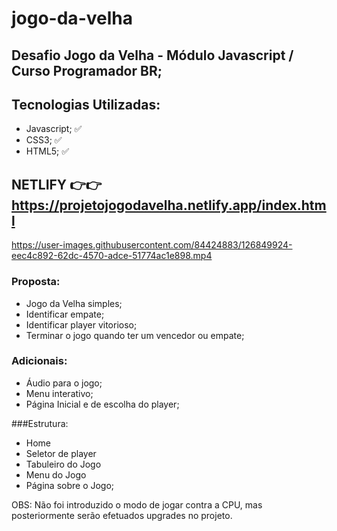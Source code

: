 # jogo-da-velha

## Desafio Jogo da Velha - Módulo Javascript / Curso Programador BR;

## Tecnologias Utilizadas:
- Javascript; ✅
- CSS3; ✅
- HTML5; ✅


## NETLIFY 👉👉 https://projetojogodavelha.netlify.app/index.html

https://user-images.githubusercontent.com/84424883/126849924-eec4c892-62dc-4570-adce-51774ac1e898.mp4




### Proposta:

* Jogo da Velha simples;
* Identificar empate;
* Identificar player vitorioso;
* Terminar o jogo quando ter um vencedor ou empate;

### Adicionais:
- Áudio para o jogo;
- Menu interativo;
- Página Inicial e de escolha do player;

###Estrutura:
* Home 
* Seletor de player
* Tabuleiro do Jogo
* Menu do Jogo
* Página sobre o Jogo;

OBS: Não foi introduzido o modo de jogar contra a CPU, mas posteriormente serão efetuados upgrades no projeto.



